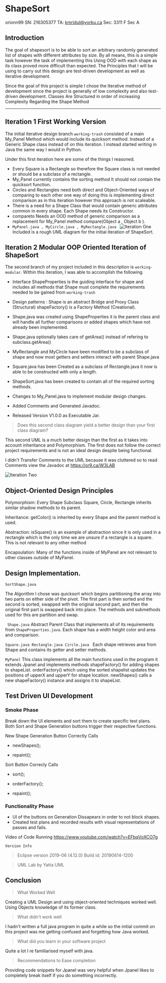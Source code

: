# ShapeSort
orionn99
SN: 216305377
TA: kmridul@yorku.ca
Sec: 3311 F Sec A

## Introduction
The goal of shapesort is to be able to sort an arbitrary randomly generated list of shapes with different attributes by size. By all means, this is a simple task however the task of implementing this Using OOD with each shape as its class proved more difficult than expected.
The Principles that I will be using to carry out this design are test-driven development as well as iterative development. 

Since the goal of this project is simple I chose the Iterative method of development since the project is generally of low complexity and also test-driven development.
Classes Are Structured in order of increasing Complexity Regarding the Shape Method 

----
##  Iteration 1  First Working Version
The initial iterative design branch ``` working-trash ``` consisted of a main My_Panel Method which would include its quicksort method. Instead of a Generic Shape class instead of on this iteration. I instead started writing in Java the same way I would in Python. 

Under this first iteration here are some of the things I reasoned.

- Every Square is a Rectangle so therefore the Square class is not needed or should be a subclass of a rectangle. 
- My_Panel currently contains the sorting method It should not contain the quicksort function.
- Circles and Rectangles need both direct and Object-Oriented ways of comparing to each other one way of doing this is implementing direct comparison as in this iteration however this approach is not scaleable.
- There is a need for a Shape Class that would contain generic attributes common in every shape. Each Shape needs its Constructor.
- compareto Needs an OOD method of generic comparison as a replacement for My_Panel method compare(Object a , Object b ).
-  ```MyPanel.java , MyCircle.java , MyRectangle.java ```
![Iteration One ](https://or9.ca/images/lab3r1.png)
Included is a rough UML diagram for the initial iteration of ShapeSort.

## Iteration 2 Modular OOP Oriented Iteration of ShapeSort

The second branch of my project included in this description is ``` working-modular ```. Within this iteration, I was able to accomplish the following 
- Interface ShapeProperties is the guiding interface for shape and includes all methods that Shape must complete the requirements needed to be gained from ```working-trash```

- Design patterns : Shape is an abstract Bridge and Proxy Class (Structural) shapeFactory() is a Factory Method (Creational).
- Shape.java was created using ShapeProperties it is the parent class and will handle all further comparisons or added shapes which have not already been implemented.
- Shape.java optionally takes care of getArea() instead of refering to subclass.getArea()  
- MyRectangle and MyCircle have been modified to be a subclass of shape and now most getters and setters interact with parent Shape.java
- Square.java has been Created as a subclass of Rectangle.java it now is able to be constructed with only a length.
- ShapeSort.java has been created to contain all of the required sorting methods. 
- Changes to My_Panel.java to implement modular design changes.
- Added Comments and Generated Javadoc.
- Released Version V1.0.0 as Executable Jar.

> Does this second class diagram yield a better design than your first class diagram?

This second UML is a much better design than the first as it takes into account inheritance and Polymorphism. The first does not follow the correct project requirements and is not an ideal design despite being functional.

I didn't Transfer Comments to the UML because it was cluttered so to read Comments view the Javadoc at https://or9.ca/W3LAB 

![Iteration Two ](https://or9.ca/images/lab3_diagram_invert.png)

## Object-Oriented Design Principles

Polymorphism: Every Shape Subclass  Square, Circle, Rectangle inherits similar shadow methods to its parent.

Inheritance: getColor() is inherited by every Shape and the parent method is used.

Abstraction: isSquare() is an example of abstraction since it is only used in a rectangle which is the only time we are unsure if a rectangle is a square.  This is not relevant to any other method 

Encapsulation: Many of the functions inside of MyPanel are not relevant to other classes outside of MyPanel. 

## Design Implementation.

```SortShape.java```

The Algorithm I chose was quicksort which begins partitioning the array into two parts on either side of the pivot.   The first part is then sorted and the second is sorted, swapped with the original second part, and then the original first part is swapped back into place.
The methods and submethods used for this are partition and swap. 


``` Shape.java```
Abstract Parent Class that implements all of its requirements from ```ShapeProperties.java```. 
Each shape has a width height color and area and comparison.

```Square.java Rectangle.java Circle.java ```
Each shape retrieves area from Shape and contains its getter and setter methods. 

```MyPanel``` 
This class implements all the main functions used in the program it extends Jpanel and implements methods shapeFactory() for adding shapes to shapeList. orderFactory() which using the sorted shapelist updates the positions of upperX and upperY for shape location. 
newShapes() calls a new shapeFactory() instance and assigns it to shapeList.



## Test Driven UI Development 

### Smoke Phase 
Break down the UI elements and sort them to create specific test plans.
Both Sort and Shape Generation buttons trigger their respective functions. 

New Shape Generation Button Correctly Calls 

- newShapes();

 - repaint();

Sort Button Correcly Calls 

- sort();
 
- orderFactory();

- repaint();


### Functionality Phase

- UI of the buttons on Generation Dissapears in order to not block shapes.
- Created test plans and recorded results with visual representations of passes and fails. 


Video of Code Running https://www.youtube.com/watch?v=EFbqVoXCO7g

```Version Info```
> Eclipse version 2019-06 (4.12.0) Build id: 20190614-1200


> UML Lab by Yatta UML






## Conclusion 


> What Worked Well 


Creating a UML Design and using object-oriented techniques worked well. Using Objects knowledge of its former class.

> What didn't work well 


I hadn't written a full java program in quite a while so the initial commit on this project was me getting confused and forgetting how Java worked. 

> What did you learn in your software project


Quite a lot I re familiarised myself with java.

> Recommendations to Ease completion


Providing code snippets for Jpanel was very helpful when Jpanel likes to completely break itself if you do something incorrectly.






























